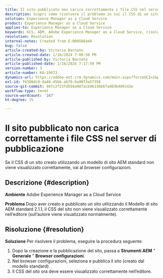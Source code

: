 ```yaml
---
title: Il sito pubblicato non carica correttamente i file CSS nel server di pubblicazione
description: Scopri come risolvere il problema in cui il CSS di un sito pubblicato non viene caricato correttamente.
solution: Experience Manager as a Cloud Service
product: Experience Manager as a Cloud Service
applies-to: Experience Manager as a Cloud Service
keywords: KCS, AEM, Adobe Experience Manager as a Cloud Service, risoluzione dei problemi, sito pubblicato, non caricamento CSS, editore
resolution: Resolution
internal-notes: Created from E-000586448
bug: false
article-created-by: Victoria Barnato
article-created-date: 1/16/2024 7:08:50 PM
article-published-by: Victoria Barnato
article-published-date: 1/16/2024 7:17:59 PM
version-number: 3
article-number: KA-19473
dynamics-url: https://adobe-ent.crm.dynamics.com/main.aspx?forceUCI=1&pagetype=entityrecord&etn=knowledgearticle&id=114ceba7-a2b4-ee11-a569-6045bd006704
exl-id: f6388dc0-da40-45bb-ab79-6a90f3a5f358
source-git-commit: 46fc2f23fd556a987acb96338b6fad03b489141e
workflow-type: tm+mt
source-wordcount: '167'
ht-degree: 1%

---
```


# Il sito pubblicato non carica correttamente i file CSS nel server di pubblicazione


Se il CSS di un sito creato utilizzando un modello di sito AEM standard non viene visualizzato correttamente, vai al browser configurazioni.

## Descrizione {#description}


<b>Ambiente</b>
Adobe Experience Manager as a Cloud Service

<b>Problema</b>
Dopo aver creato e pubblicato un sito utilizzando il Modello di sito AEM standard 2.1.1, il CSS del sito non viene visualizzato correttamente nell’editore (sull’autore viene visualizzato normalmente).


## Risoluzione {#resolution}


<b>Soluzione</b>
Per risolvere il problema, eseguire la procedura seguente:

1. Dopo la creazione e la pubblicazione del sito, passa a <b>Strumenti AEM</b> &quot; <b>Generale</b> &quot; <b>Browser configurazioni</b>.
2. Nel browser configurazioni, seleziona e pubblica il sito (creato dal modello standard).
3. Il CSS del sito ora deve essere visualizzato correttamente nell’editore.
